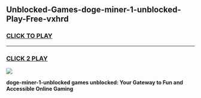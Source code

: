 
## Unblocked-Games-doge-miner-1-unblocked-Play-Free-vxhrd
<h3>
<a href="https://premium76.site?title=doge-miner-1-unblocked&ref=18A1">CLICK TO PLAY</a></h3>
<hr>

<h3>
<a href="https://premium76.site?title=doge-miner-1-unblocked&ref=18A1">CLICK 2 PLAY</a>
  
</h3>

<a href="https://premium76.site?title=doge-miner-1-unblocked&ref=18A1"><img src="https://clearcache.store/games.png"></a>


**doge-miner-1-unblocked games unblocked: Your Gateway to Fun and Accessible Online Gaming**
